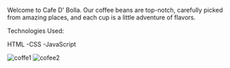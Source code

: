 Welcome to Cafe D' Bolla.
Our coffee beans are top-notch, carefully picked from amazing places, and each cup is a little adventure of flavors.


Technologies Used:

HTML -CSS -JavaScript

![coffe1](https://github.com/liviamucioniu/Coffee-Shop-Website/assets/130161176/bf7c5580-4dee-47aa-a12f-6c686e953bba)
![cofee2](https://github.com/liviamucioniu/Coffee-Shop-Website/assets/130161176/3c4a7f38-91ec-4782-95b5-d132670bd67d)
